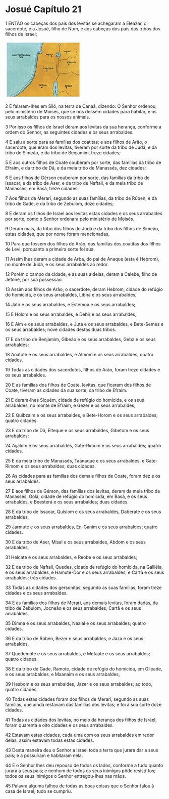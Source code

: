 # Josué Capítulo 21

1	ENTÃO os cabeças dos pais dos levitas se achegaram a Eleazar, o sacerdote, e a Josué, filho de Num, e aos cabeças dos pais das tribos dos filhos de Israel;

![](.img/06_Jo_21_01_RG.jpg)

2	E falaram-lhes em Siló, na terra de Canaã, dizendo: O Senhor ordenou, pelo ministério de Moisés, que se nos dessem cidades para habitar, e os seus arrabaldes para os nossos animais.

3	Por isso os filhos de Israel deram aos levitas da sua herança, conforme a ordem do Senhor, as seguintes cidades e os seus arrabaldes.

4	E saiu a sorte para as famílias dos coatitas; e aos filhos de Arão, o sacerdote, que eram dos levitas, tiveram por sorte da tribo de Judá, e da tribo de Simeão, e da tribo de Benjamim, treze cidades;

5	E aos outros filhos de Coate couberam por sorte, das famílias da tribo de Efraim, e da tribo de Dã, e da meia tribo de Manassés, dez cidades;

6	E aos filhos de Gérson couberam por sorte, das famílias da tribo de Issacar, e da tribo de Aser, e da tribo de Naftali, e da meia tribo de Manassés, em Basã, treze cidades;

7	Aos filhos de Merari, segundo as suas famílias, da tribo de Rúben, e da tribo de Gade, e da tribo de Zebulom, doze cidades;

8	E deram os filhos de Israel aos levitas estas cidades e os seus arrabaldes por sorte, como o Senhor ordenara pelo ministério de Moisés.

9	Deram mais, da tribo dos filhos de Judá e da tribo dos filhos de Simeão, estas cidades, que por nome foram mencionadas,

10	Para que fossem dos filhos de Arão, das famílias dos coatitas dos filhos de Levi; porquanto a primeira sorte foi sua.

11	Assim lhes deram a cidade de Arba, do pai de Anaque (esta é Hebrom), no monte de Judá, e os seus arrabaldes ao redor.

12	Porém o campo da cidade, e as suas aldeias, deram a Calebe, filho de Jefoné, por sua possessão.

13	Assim aos filhos de Arão, o sacerdote, deram Hebrom, cidade do refúgio do homicida, e os seus arrabaldes, Libna e os seus arrabaldes;

14	Jatir e os seus arrabaldes, e Estemoa e os seus arrabaldes;

15	E Holom e os seus arrabaldes, e Debir e os seus arrabaldes;

16	E Aim e os seus arrabaldes, e Jutá e os seus arrabaldes, e Bete-Semes e os seus arrabaldes; nove cidades destas duas tribos.

17	E da tribo de Benjamim, Gibeão e os seus arrabaldes, Geba e os seus arrabaldes;

18	Anatote e os seus arrabaldes, e Almom e os seus arrabaldes; quatro cidades.

19	Todas as cidades dos sacerdotes, filhos de Arão, foram treze cidades e os seus arrabaldes.

20	E as famílias dos filhos de Coate, levitas, que ficaram dos filhos de Coate, tiveram as cidades da sua sorte, da tribo de Efraim.

21	E deram-lhes Siquém, cidade de refúgio do homicida, e os seus arrabaldes, no monte de Efraim, e Gezer e os seus arrabaldes;

22	E Quibzaim e os seus arrabaldes, e Bete-Horom e os seus arrabaldes; quatro cidades.

23	E da tribo de Dã, Elteque e os seus arrabaldes, Gibetom e os seus arrabaldes;

24	Aijalom e os seus arrabaldes, Gate-Rimom e os seus arrabaldes; quatro cidades.

25	E da meia tribo de Manassés, Taanaque e os seus arrabaldes, e Gate-Rimom e os seus arrabaldes; duas cidades.

26	As cidades para as famílias dos demais filhos de Coate, foram dez e os seus arrabaldes.

27	E aos filhos de Gérson, das famílias dos levitas, deram da meia tribo de Manassés, Golã, cidade de refúgio do homicida, em Basã, e os seus arrabaldes, e Beesterá e os seus arrabaldes; duas cidades.

28	E da tribo de Issacar, Quisiom e os seus arrabaldes, Daberate e os seus arrabaldes,

29	Jarmute e os seus arrabaldes, En-Ganim e os seus arrabaldes; quatro cidades.

30	E da tribo de Aser, Misal e os seus arrabaldes, Abdom e os seus arrabaldes,

31	Helcate e os seus arrabaldes, e Reobe e os seus arrabaldes;

32	E da tribo de Naftali, Quedes, cidade de refúgio do homicida, na Galiléia, e os seus arrabaldes, e Hamote-Dor e os seus arrabaldes, e Cartã e os seus arrabaldes; três cidades.

33	Todas as cidades dos gersonitas, segundo as suas famílias, foram treze cidades e os seus arrabaldes.

34	E às famílias dos filhos de Merari, aos demais levitas, foram dadas, da tribo de Zebulom, Jocneão e os seus arrabaldes, Cartã e os seus arrabaldes,

35	Dimna e os seus arrabaldes, Naalal e os seus arrabaldes; quatro cidades.

36	E da tribo de Rúben, Bezer e seus arrabaldes, e Jaza e os seus arrabaldes,

37	Quedemote e os seus arrabaldes, e Mefaate e os seus arrabaldes; quatro cidades.

38	E da tribo de Gade, Ramote, cidade de refúgio do homicida, em Gileade, e os seus arrabaldes, e Maanaim e os seus arrabaldes,

39	Hesbom e os seus arrabaldes, Jazer e os seus arrabaldes; ao todo, quatro cidades.

40	Todas estas cidades foram dos filhos de Merari, segundo as suas famílias, que ainda restavam das famílias dos levitas; e foi a sua sorte doze cidades.

41	Todas as cidades dos levitas, no meio da herança dos filhos de Israel, foram quarenta e oito cidades e os seus arrabaldes.

42	Estavam estas cidades, cada uma com os seus arrabaldes em redor delas; assim estavam todas estas cidades.

43	Desta maneira deu o Senhor a Israel toda a terra que jurara dar a seus pais; e a possuíram e habitaram nela.

44	E o Senhor lhes deu repouso de todos os lados, conforme a tudo quanto jurara a seus pais; e nenhum de todos os seus inimigos pôde resisti-los; todos os seus inimigos o Senhor entregou-lhes nas mãos.

45	Palavra alguma falhou de todas as boas coisas que o Senhor falou à casa de Israel; tudo se cumpriu.

